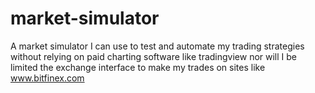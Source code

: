 # market-simulator
A market simulator I can use to test and automate my trading strategies without relying on paid charting software like tradingview nor will I be limited the exchange interface to make my trades on sites like www.bitfinex.com
